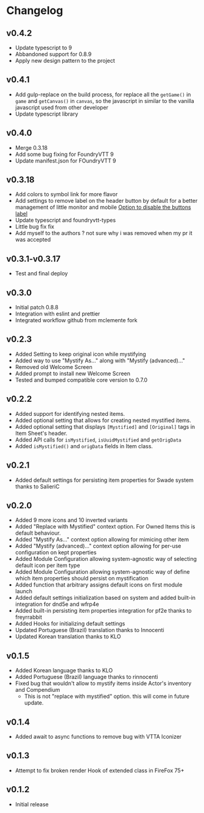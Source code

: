 # Changelog

## v0.4.2

- Update typescript to 9
- Abbandoned support for 0.8.9
- Apply new design pattern to the project

## v0.4.1

- Add gulp-replace on the build process, for replace all the `getGame()` in `game` and `getCanvas()` in `canvas`, so the javascript in similar to the vanilla javascript used from other developer
- Update typescript library
## v0.4.0

- Merge 0.3.18
- Add some bug fixing for FoundryVTT 9
- Update manifest.json for FOundryVTT 9
## v0.3.18

- Add colors to symbol link for more flavor
- Add settings to remove label on the header button by default for a better management of little monitor and mobile [Option to disable the buttons label](https://github.com/League-of-Foundry-Developers/foundryvtt-forien-unidentified-items/issues/14)
- Update typescript and foundryvtt-types
- Little bug fix fix
- Add myself to the authors ? not sure why i was removed when my pr it was accepted

## v0.3.1-v0.3.17

- Test and final deploy
## v0.3.0

- Initial patch 0.8.8
- Integration with eslint and prettier
- Integrated workflow github from mclemente fork
## v0.2.3

* Added Setting to keep original icon while mystifying
* Added way to use "Mystify As…" along with "Mystify (advanced)…"
* Removed old Welcome Screen
* Added prompt to install new Welcome Screen
* Tested and bumped compatible core version to 0.7.0

## v0.2.2

* Added support for identifying nested items.
* Added optional setting that allows for creating nested mystified items.
* Added optional setting that displays `[Mystified]` and `[Original]` tags in Item Sheet's header.
* Added API calls for `isMystified`, `isUuidMystified` and `getOrigData`
* Added `isMystified()` and `origData` fields in Item class. 

## v0.2.1

* Added default settings for persisting item properties for Swade system thanks to SalieriC

## v0.2.0

* Added 9 more icons and 10 inverted variants
* Added "Replace with Mystified" context option. For Owned Items this is default behaviour.
* Added "Mystify As…" context option allowing for mimicing other item
* Added "Mystify (advanced)…" context option allowing for per-use configuration on kept properties
* Added Module Configuration allowing system-agnostic way of selecting default icon per item type
* Added Module Configuration allowing system-agnostic way of define which item properties should persist on mystification
* Added function that arbitrary assigns default icons on first module launch
* Added default settings initialization based on system and added built-in integration for dnd5e and wfrp4e
* Added built-in persisting item properties integration for pf2e thanks to freyrrabbit
* Added Hooks for initializing default settings
* Updated Portuguese (Brazil) translation thanks to Innocenti
* Updated Korean translation thanks to KLO

## v0.1.5

* Added Korean language thanks to KLO
* Added Portuguese (Brazil) language thanks to rinnocenti
* Fixed bug that wouldn't allow to mystify items inside Actor's inventory and Compendium
  * This is not "replace with mystified" option. this will come in future update. 


## v0.1.4

* Added await to async functions to remove bug with VTTA Iconizer

## v0.1.3

* Attempt to fix broken render Hook of extended class in FireFox 75+

## v0.1.2

* Initial release
